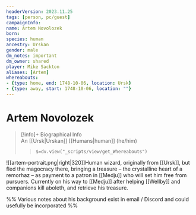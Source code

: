 ```yaml
---
headerVersion: 2023.11.25
tags: [person, pc/guest]
campaignInfo:
name: Artem Novolozek
born:
species: human
ancestry: Urskan
gender: male
dm_notes: important
dm_owner: shared
player: Mike Sackton
aliases: [Artem]
whereabouts:
- {type: home, end: 1748-10-06, location: Ursk}
- {type: away, start: 1748-10-06, location: ""}
---
```

# Artem Novolozek
>[!info]+ Biographical Info  
> An [[Ursk|Urskan]] [[Humans|human]] (he/him)  
>> `$=dv.view("_scripts/view/get_Whereabouts")`

![[artem-portrait.png|right|320]]Human wizard, originally from [[Ursk]], but fled the magocracy there, bringing a treasure – the crystalline heart of a remorhaz – as payment to a patron in [[Medju]] who will set him free from pursuers. Currently on his way to [[Medju]] after helping [[Wellby]] and companions kill aboleth, and retrieve his treasure. 

%% Various notes about his background exist in email / Discord and could usefully be incorporated %%